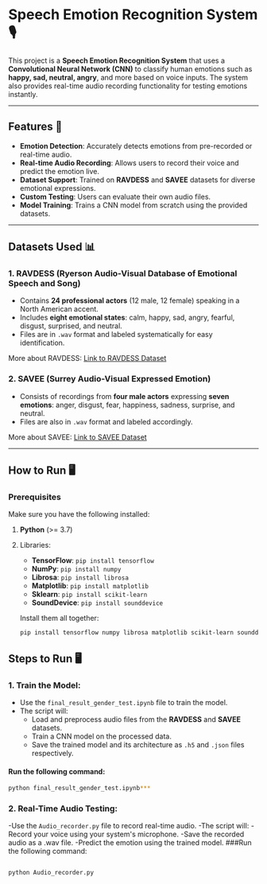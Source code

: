 # Speech Emotion Recognition System 🎙️

This project is a **Speech Emotion Recognition System** that uses a **Convolutional Neural Network (CNN)** to classify human emotions such as **happy, sad, neutral, angry**, and more based on voice inputs. The system also provides real-time audio recording functionality for testing emotions instantly.

---

## Features 🚀

- **Emotion Detection**: Accurately detects emotions from pre-recorded or real-time audio.
- **Real-time Audio Recording**: Allows users to record their voice and predict the emotion live.
- **Dataset Support**: Trained on **RAVDESS** and **SAVEE** datasets for diverse emotional expressions.
- **Custom Testing**: Users can evaluate their own audio files.
- **Model Training**: Trains a CNN model from scratch using the provided datasets.

---

## Datasets Used 📊

### 1. **RAVDESS (Ryerson Audio-Visual Database of Emotional Speech and Song)**

- Contains **24 professional actors** (12 male, 12 female) speaking in a North American accent.
- Includes **eight emotional states**: calm, happy, sad, angry, fearful, disgust, surprised, and neutral.
- Files are in `.wav` format and labeled systematically for easy identification.

More about RAVDESS: [Link to RAVDESS Dataset](https://zenodo.org/record/1188976)

### 2. **SAVEE (Surrey Audio-Visual Expressed Emotion)**

- Consists of recordings from **four male actors** expressing **seven emotions**: anger, disgust, fear, happiness, sadness, surprise, and neutral.
- Files are also in `.wav` format and labeled accordingly.

More about SAVEE: [Link to SAVEE Dataset](http://kahlan.eps.surrey.ac.uk/savee/)

---

## How to Run 🖥️

### Prerequisites

Make sure you have the following installed:

1. **Python** (>= 3.7)
2. Libraries:
   - **TensorFlow**: `pip install tensorflow`
   - **NumPy**: `pip install numpy`
   - **Librosa**: `pip install librosa`
   - **Matplotlib**: `pip install matplotlib`
   - **Sklearn**: `pip install scikit-learn`
   - **SoundDevice**: `pip install sounddevice`

   Install them all together:
   ```bash
   pip install tensorflow numpy librosa matplotlib scikit-learn sounddevice
## Steps to Run 🖥️

### 1. Train the Model:

- Use the `final_result_gender_test.ipynb` file to train the model.
- The script will:
  - Load and preprocess audio files from the **RAVDESS** and **SAVEE** datasets.
  - Train a CNN model on the processed data.
  - Save the trained model and its architecture as `.h5` and `.json` files respectively.

#### Run the following command:
```bash
python final_result_gender_test.ipynb***
```


### 2. Real-Time Audio Testing:
-Use the `Audio_recorder.py` file to record real-time audio.
-The script will:
 -Record your voice using your system's microphone.
 -Save the recorded audio as a .wav file.
 -Predict the emotion using the trained model.
###Run the following command:
```bash

python Audio_recorder.py
```
